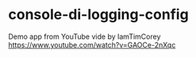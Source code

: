 # console-di-logging-config
Demo app from YouTube vide by IamTimCorey https://www.youtube.com/watch?v=GAOCe-2nXqc
